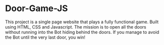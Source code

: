 # Door-Game-JS
This project is a single page website that plays a fully functional game. Built using HTML, CSS and Javascript. The mission is to open all the doors without running into the Bot hiding behind the doors. If you manage to avoid the Bot until the very last door, you win!
